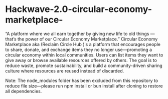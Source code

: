 # Hackwave-2.0-circular-economy-marketplace-
“A platform where we all earn together by giving new life to old things — that’s the power of our Circular Economy Marketplace.”
Circular Economy Marketplace aka (Reclaim Circle Hub )is a platform that encourages people to share, donate, and exchange items they no longer use—promoting a circular economy within local communities. Users can list items they want to give away or browse available resources offered by others. The goal is to reduce waste, promote sustainability, and build a community-driven sharing culture where resources are reused instead of discarded.






 Note: The node_modules folder has been excluded from this repository to reduce file size—please run npm install or bun install after cloning to restore all dependencies. 
